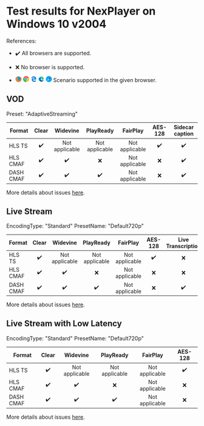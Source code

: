 # Test results for NexPlayer on Windows 10 v2004

References:

- ✔️ All browsers are supported.

- ❌ No browser is supported.

- ![firefox](../../icons/firefox.png) ![chrome](../../icons/chrome.png) ![edge](../../icons/edge.png) ![edge-new](../../icons/edge-new.png) ![safari](../../icons/safari.png) Scenario supported in the given browser.

## VOD

Preset: "AdaptiveStreaming"

| Format | Clear  | Widevine | PlayReady | FairPlay | AES-128 | Sidecar caption |
| --------- | :---: | :----------------------------------------------------------: | :------: | :----------------------------------------------------------: | :------: | :------: |
| HLS TS    | ✔️  | Not applicable | Not applicable | Not applicable | ✔️ | ✔️ |
| HLS CMAF  | ✔️  | ✔️ | ❌ | Not applicable | ❌ | ✔️ |
| DASH CMAF | ✔️ | ✔️ | ✔️ | Not applicable | ❌ | ✔️ |

More details about issues [here](issues.md).

## Live Stream

EncodingType: "Standard"
PresetName: "Default720p"

| Format | Clear | Widevine | PlayReady | FairPlay | AES-128 | Live Transcription |
| --------- | :---: | :----------------------------------------------------------: | :------: | :----------------------------------------------------------: | :------: | :------: |
| HLS TS    | ✔️ | Not applicable | Not applicable | Not applicable | ✔️ | ❌ |
| HLS CMAF  | ✔️ | ✔️ | ❌ | Not applicable | ❌ | ❌ |
| DASH CMAF | ✔️ | ✔️ | ✔️ | Not applicable | ❌ | ✔️ |


More details about issues [here](issues.md).

## Live Stream with Low Latency

EncodingType: "Standard"
PresetName: "Default720p"

| Format | Clear | Widevine | PlayReady | FairPlay | AES-128 |
| --------- | :---: | :----------------------------------------------------------: | :------: | :----------------------------------------------------------: | :------: |
| HLS TS    | ✔️ | Not applicable | Not applicable | Not applicable | ✔️ |
| HLS CMAF  | ✔️ | ✔️ | ❌ |  Not applicable | ❌ |
| DASH CMAF | ✔️ | ✔️ | ✔️ |  Not applicable | ❌ |

More details about issues [here](issues.md).
